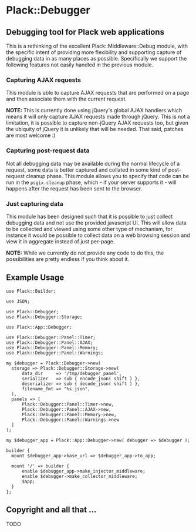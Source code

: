 

# Plack::Debugger

## Debugging tool for Plack web applications

This is a rethinking of the excellent Plack::Middleware::Debug
module, with the specific intent of providing more flexibility and 
supporting capture of debugging data in as many places as possible.
Specifically we support the following features not easily handled
in the previous module. 

### Capturing AJAX requests

This module is able to capture AJAX requests that are performed 
on a page and then associate them with the current request. 

**NOTE:** This is currently done using jQuery's global AJAX handlers
which means it will only capture AJAX requests made through jQuery.
This is not a limitation, it is possible to capture non-jQuery AJAX
requests too, but given the ubiquity of jQuery it is unlikely that 
will be needed. That said, patches are most welcome :) 

### Capturing post-request data

Not all debugging data may be available during the normal lifecycle
of a request, some data is better captured and collated in some kind
of post-request cleanup phase. This module allows you to specify that
code can be run in the `psgix.cleanup` phase, which - if your server
supports it - will happens after the request has been sent to the 
browser. 

### Just capturing data

This module has been designed such that it is possible to just 
collect debugging data and not use the provided javascript UI. 
This will allow data to be collected and viewed using some other 
type of mechanism, for instance it would be possible to collect 
data on a web browsing session and view it in aggregate instead 
of just per-page. 

**NOTE:** While we currently do not provide any code to do this, 
the possibilities are pretty endless if you think about it.

## Example Usage

```
use Plack::Builder;

use JSON;

use Plack::Debugger;
use Plack::Debugger::Storage;

use Plack::App::Debugger;

use Plack::Debugger::Panel::Timer;
use Plack::Debugger::Panel::AJAX;
use Plack::Debugger::Panel::Memory;
use Plack::Debugger::Panel::Warnings;

my $debugger = Plack::Debugger->new(
  storage => Plack::Debugger::Storage->new(
      data_dir     => '/tmp/debugger_panel',
      serializer   => sub { encode_json( shift ) },
      deserializer => sub { decode_json( shift ) },
      filename_fmt => "%s.json",
  ),
  panels => [
      Plack::Debugger::Panel::Timer->new,     
      Plack::Debugger::Panel::AJAX->new, 
      Plack::Debugger::Panel::Memory->new,
      Plack::Debugger::Panel::Warnings->new   
  ]
);

my $debugger_app = Plack::App::Debugger->new( debugger => $debugger );

builder {
  mount $debugger_app->base_url => $debugger_app->to_app;

  mount '/' => builder {
      enable $debugger_app->make_injector_middleware;
      enable $debugger->make_collector_middleware;
      $app;
  }
};
```

## Copyright and all that ...

TODO



